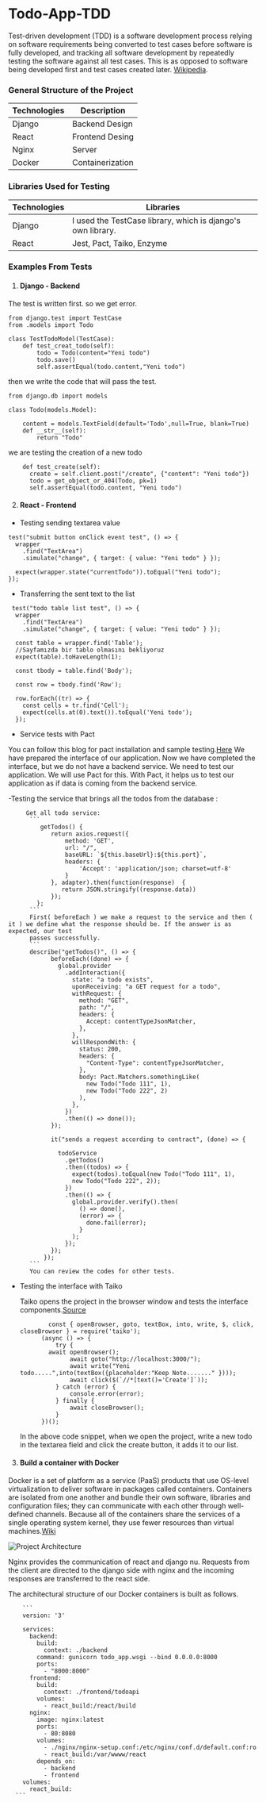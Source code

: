 # Todo-App-TDD

Test-driven development (TDD) is a software development process relying on software requirements being converted to test cases before software is fully developed, and tracking all software development by repeatedly testing the software against all test cases. This is as opposed to software being developed first and test cases created later. [Wikipedia](https://en.wikipedia.org/wiki/Test-driven_development).


### General Structure of the Project

| Technologies | Description |
| --- | --- |
| Django |  Backend Design |
| React | Frontend Desing |
| Nginx | Server  |
| Docker | Containerization |

### Libraries Used for Testing

| Technologies | Libraries |
| --- | --- |
| Django |  I used the TestCase library, which is django's own library. |
| React | Jest, Pact, Taiko, Enzyme |



### Examples From Tests

1. #### Django - Backend
  The test is written first. so we get error.
  ```
  from django.test import TestCase
  from .models import Todo

  class TestTodoModel(TestCase):
      def test_creat_todo(self):
          todo = Todo(content="Yeni todo")
          todo.save()
          self.assertEqual(todo.content,"Yeni todo")
  ```
  then we write the code that will pass the test.
  
  ```
  from django.db import models

  class Todo(models.Model):

      content = models.TextField(default='Todo',null=True, blank=True)
      def __str__(self):
          return "Todo"
  ```
  
  we are testing the creation of a new todo
  ```
      def test_create(self):
        create = self.client.post("/create", {"content": "Yeni todo"})
        todo = get_object_or_404(Todo, pk=1)
        self.assertEqual(todo.content, "Yeni todo")
  ```
  
2. #### React - Frontend

  - Testing sending textarea value
  ```
  test("submit button onClick event test", () => {
    wrapper
      .find("TextArea")
      .simulate("change", { target: { value: "Yeni todo" } });

    expect(wrapper.state("currentTodo")).toEqual("Yeni todo");
  });
  ```
  
  - Transferring the sent text to the list
  ```
   test("todo table list test", () => {
    wrapper
      .find("TextArea")
      .simulate("change", { target: { value: "Yeni todo" } });

    const table = wrapper.find('Table');
    //Sayfamızda bir tablo olmasını bekliyoruz
    expect(table).toHaveLength(1);

    const tbody = table.find('Body');

    const row = tbody.find('Row');

    row.forEach((tr) => {
      const cells = tr.find('Cell');
      expect(cells.at(0).text()).toEqual('Yeni todo');
    });
  ```
  - Service tests with Pact
  
  You can follow this blog for pact installation and sample testing.[Here](https://reflectoring.io/pact-react-consumer/)
  We have prepared the interface of our application. Now we have completed the interface, but we do not have a backend  service. 
  We need to test our application.  We will use Pact for this. With Pact, it helps us to test our application as if data is coming from the backend service.
  
  -Testing the service that brings all the todos from the database :
 
         Get all todo service:
          ```
             getTodos() {
                return axios.request({
                    method: 'GET',
                    url: "/",
                    baseURL: `${this.baseUrl}:${this.port}`,
                    headers: {
                        'Accept': 'application/json; charset=utf-8'
                    }
                }, adapter).then(function(response)  {
                   return JSON.stringify((response.data))
                });
            };
          ```
          First( beforeEach ) we make a request to the service and then ( it ) we define what the response should be. If the answer is as expected, our test 
          passes successfully.
          ```
          describe("getTodos()", () => {
                beforeEach((done) => {
                  global.provider
                    .addInteraction({
                      state: "a todo exists",
                      uponReceiving: "a GET request for a todo",
                      withRequest: {
                        method: "GET",
                        path: "/",
                        headers: {
                          Accept: contentTypeJsonMatcher,
                        },
                      },
                      willRespondWith: {
                        status: 200,
                        headers: {
                          "Content-Type": contentTypeJsonMatcher,
                        },
                        body: Pact.Matchers.somethingLike(
                          new Todo("Todo 111", 1),
                          new Todo("Todo 222", 2)
                        ),
                      },
                    })
                    .then(() => done());
                });

                it("sends a request according to contract", (done) => {

                  todoService
                    .getTodos()
                    .then((todos) => {
                      expect(todos).toEqual(new Todo("Todo 111", 1),
                      new Todo("Todo 222", 2));
                    })
                    .then(() => {
                      global.provider.verify().then(
                        () => done(),
                        (error) => {
                          done.fail(error);
                        }
                      );
                    });
                });
              });
          ```
          You can review the codes for other tests.
          

- Testing the interface with Taiko
  
  Taiko opens the project in the browser window and tests the interface components.[Source](https://docs.taiko.dev/record_and_run_tests/)
  
  ```
          const { openBrowser, goto, textBox, into, write, $, click, closeBrowser } = require('taiko');
        (async () => {
            try {
          await openBrowser();
                await goto("http://localhost:3000/");
                await write("Yeni todo.....",into(textBox({placeholder:"Keep Note......." })));
                await click($(`//*[text()='Create']`));
            } catch (error) {
                console.error(error);
            } finally {
                await closeBrowser();
            }
        })();
  ```
  In the above code snippet, when we open the project, write a new todo in the textarea field and click the create button, it adds it to our list.
  
  
3. #### Build a container with Docker

Docker is a set of platform as a service (PaaS) products that use OS-level virtualization to deliver software in packages called containers.
Containers are isolated from one another and bundle their own software, libraries and configuration files; they can communicate with each other through well-
defined channels. Because all of the containers share the services of a single operating system kernel, they use fewer resources than virtual machines.[Wiki](https://en.wikipedia.org/wiki/Docker_(software))

![Project Architecture](project-architecture.png)

Nginx provides the communication of react and django nu. Requests from the client are directed to the django side with nginx and the incoming responses
are transferred to the react side.

The architectural structure of our Docker containers is built as follows.

        ```
        version: '3'

        services:
          backend:
            build: 
              context: ./backend
            command: gunicorn todo_app.wsgi --bind 0.0.0.0:8000
            ports:
              - "8000:8000"
          frontend:
            build: 
              context: ./frontend/todoapi
            volumes:
              - react_build:/react/build
          nginx:
            image: nginx:latest
            ports:
              - 80:8080
            volumes:
              - ./nginx/nginx-setup.conf:/etc/nginx/conf.d/default.conf:ro
              - react_build:/var/wwww/react
            depends_on:
              - backend
              - frontend
        volumes:
          react_build:
      ```
  
